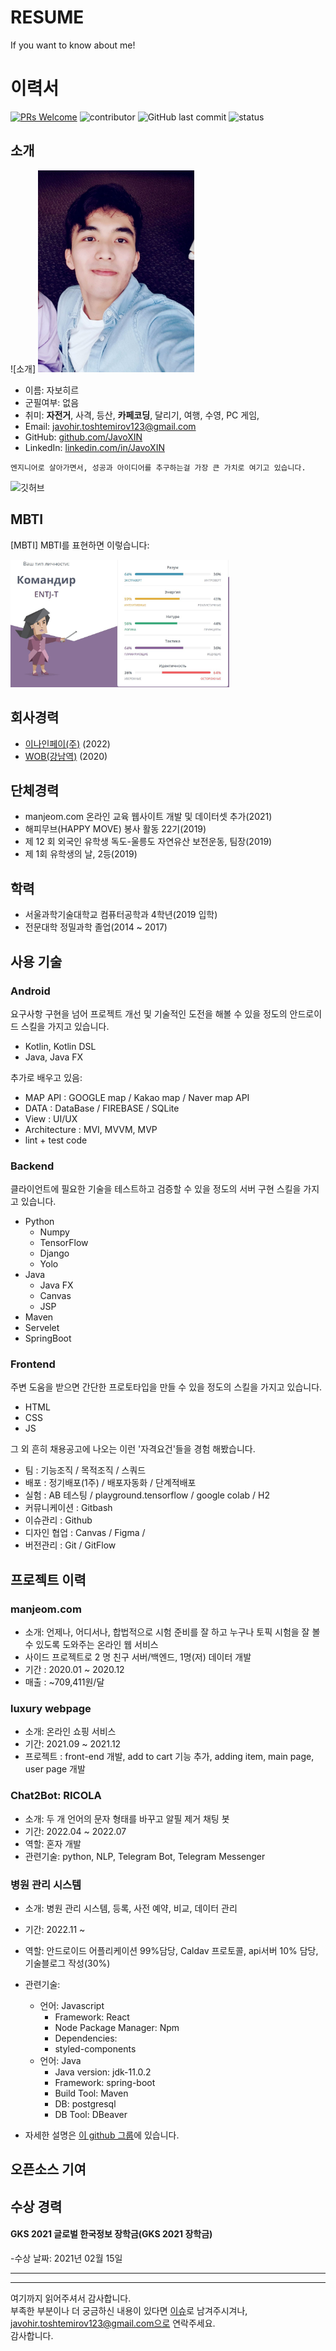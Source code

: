 # RESUME
If you want to know about me!


# 이력서
[![PRs Welcome](https://img.shields.io/badge/PRs-welcome-brightgreen.svg?style=flat-square)](http://makeapullrequest.com)
![contributor](https://img.shields.io/github/contributors/JSpiner/RESUME.svg)
![GitHub last commit](https://img.shields.io/github/last-commit/JSpiner/RESUME.svg)
![status](https://img.shields.io/badge/offer_welcome-brightgreen.svg)

## 소개 
![소개]
<img src = "https://github.com/JavoXIN/RESUME/blob/main/java_info_pic/javo1.jpeg" width="250"/>
  - 이름: 자보히르
  - 군필여부: 없음
  - 취미: **자전거**, 사격, 등산, **카페코딩**, 달리기, 여행, 수영, PC 게임, 
  - Email: javohir.toshtemirov123@gmail.com
  - GitHub: [github.com/JavoXIN](https://github.com/JavoXIN)
  - LinkedIn: [linkedin.com/in/JavoXIN](https://linkedin.com/in/JavoXIN)

```
엔지니어로 살아가면서, 성공과 아이디어를 추구하는걸 가장 큰 가치로 여기고 있습니다.
```

![깃허브](https://github.com/JavoXIN/RESUME/raw/main/)

## MBTI
[MBTI] MBTI를 표현하면 이렇습니다:

<img src = "https://github.com/JavoXIN/RESUME/blob/main/java_info_pic/mbti_java.JPG" width="350" />

## 회사경력
- [이나인페이(주)](https://www.e9pay.co.kr/) (2022)
- [WOB(강남역)](https://www.facebook.com/wobkorea/) (2020)


## 단체경력
- manjeom.com 온라인 교육 웹사이트 개발 및 데이터셋 추가(2021)
- 해피무브(HAPPY MOVE) 봉사 활동 22기(2019)
- 제 12 회 외국인 유학생 독도-울릉도 자연유산 보전운동, 팀장(2019)
- 제 1회 유학생의 날, 2등(2019)

## 학력
- 서울과학기술대학교 컴퓨터공학과 4학년(2019 입학)
- 전문대학 정밀과학 졸업(2014 ~ 2017)

## 사용 기술
### Android
요구사항 구현을 넘어 프로젝트 개선 및 기술적인 도전을 해볼 수 있을 정도의 안드로이드 스킬을 가지고 있습니다.
- Kotlin, Kotlin DSL
- Java, Java FX

추가로 배우고 있음:
- MAP API : GOOGLE map / Kakao map / Naver map API
- DATA : DataBase / FIREBASE / SQLite
- View : UI/UX
- Architecture : MVI, MVVM, MVP
- lint + test code

### Backend
클라이언트에 필요한 기술을 테스트하고 검증할 수 있을 정도의 서버 구현 스킬을 가지고 있습니다.
- Python
  - Numpy
  - TensorFlow
  - Django
  - Yolo
- Java
  - Java FX
  - Canvas
  - JSP
- Maven
- Servelet
- SpringBoot



### Frontend
주변 도움을 받으면 간단한 프로토타입을 만들 수 있을 정도의 스킬을 가지고 있습니다.
- HTML
- CSS
- JS

그 외 흔히 채용공고에 나오는 이런 '자격요건'들을 경험 해봤습니다.
- 팀 : 기능조직 / 목적조직 / 스쿼드
- 배포 : 정기배포(1주) / 배포자동화 / 단계적배포
- 실험 : AB 테스팅 / playground.tensorflow / google colab / H2
- 커뮤니케이션 : Gitbash
- 이슈관리 : Github
- 디자인 협업 : Canvas / Figma /
- 버전관리 : Git / GitFlow

## 프로젝트 이력


### manjeom.com
- 소개: 언제나, 어디서나, 합법적으로 시험 준비를 잘 하고 누구나 토픽 시험을 잘 볼 수 있도록 도와주는 온라인 웹 서비스
- 사이드 프로젝트로 2 명 친구 서버/백엔드, 1명(저) 데이터 개발
- 기간 : 2020.01 ~ 2020.12
- 매출 : ~709,411원/달


### luxury webpage
- 소개: 온라인 쇼핑 서비스
- 기간: 2021.09 ~ 2021.12
- 프로젝트 : front-end 개발, add to cart 기능 추가, adding item, main page, user page 개발

### Chat2Bot: RICOLA
- 소개: 두 개 언어의 문자 형태를 바꾸고 알필 제거 채팅 봇
- 기간: 2022.04 ~ 2022.07
- 역할: 혼자 개발
- 관련기술: python, NLP, Telegram Bot, Telegram Messenger


### 병원 관리 시스템
- 소개: 병원 관리 시스템, 등록, 사전 예약, 비교, 데이터 관리
- 기간: 2022.11 ~
- 역할: 안드로이드 어플리케이션 99%담당, Caldav 프로토콜, api서버 10% 담당, 기술블로그 작성(30%)
- 관련기술: 
  + 언어: Javascript 
     - Framework: React 
     - Node Package Manager: Npm 
     - Dependencies: 
     - styled-components
  + 언어: Java  
     - Java version: jdk-11.0.2 
     - Framework: spring-boot 
     - Build Tool: Maven 
     - DB: postgresql 
     - DB Tool: DBeaver

- 자세한 설명은 [이 github 그룹](https://github.com/Web-Server-Project/hospital_management-)에 있습니다.



## 오픈소스 기여


## 수상 경력
#### GKS 2021 글로벌 한국정보 장학금(GKS 2021 장학금)
-수상 날짜: 2021년 02월 15일

---


----

여기까지 읽어주셔서 감사합니다. <br/>
부족한 부분이나 더 궁금하신 내용이 있다면 [이슈](https://github.com/JavoXIN/RESUME/issues)로 남겨주시겨나, javohir.toshtemirov123@gmail.com으로 연락주세요.<br/>
감사합니다.
